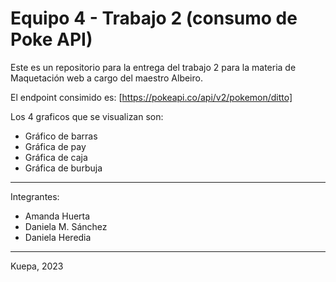 # Equipo 4 - Trabajo 2 (consumo de Poke API)

Este es un repositorio para la entrega del trabajo 2 para la materia de Maquetación web a cargo del maestro Albeiro.

El endpoint consimido es: [https://pokeapi.co/api/v2/pokemon/ditto]

Los 4 graficos que se visualizan son: 
- Gráfico de barras
- Gráfica de pay
- Gráfica de caja
- Gráfica de burbuja

---
Integrantes:

- Amanda Huerta
- Daniela M. Sánchez
- Daniela Heredia

---

Kuepa, 2023
